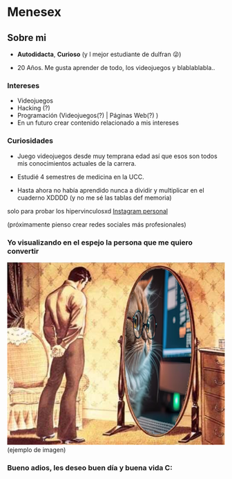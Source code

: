 # Menesex

## Sobre mi

- **Autodidacta**, **Curioso** (y l mejor estudiante de dulfran 😜)

- 20 Años. Me gusta aprender de todo, los videojuegos y blablablabla.. 

### Intereses

- Videojuegos
- Hacking (?)
- Programación (Videojuegos(?) | Páginas Web(?) )
- En un futuro crear contenido relacionado a mis intereses


### Curiosidades

- Juego videojuegos desde muy temprana edad así que esos son todos mis conocimientos actuales de la carrera.

- Estudié 4 semestres de medicina en la UCC.

- Hasta ahora no había aprendido nunca a dividir y multiplicar en el cuaderno XDDDD (y no me sé las tablas def memoria)

solo para probar los hipervinculosxd
[Instagram personal]([https://www.google.com](https://www.instagram.com/mxneses/))

(próximamente pienso crear redes sociales más profesionales)

### Yo visualizando en el espejo la persona que me quiero convertir
![meme1](https://github.com/Menesex/Menesex/blob/main/MEMEGITHUB.png?raw=true)
(ejemplo de imagen)

### Bueno adios, les deseo buen día y buena vida C:

